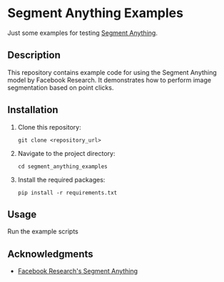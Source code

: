 # Segment Anything Examples

Just some examples for testing [Segment Anything](https://github.com/facebookresearch/segment-attention).

## Description

This repository contains example code for using the Segment Anything model by Facebook Research. It demonstrates how to perform image segmentation based on point clicks.

## Installation

1. Clone this repository:
    ```
    git clone <repository_url>
    ```

2. Navigate to the project directory:
    ```
    cd segment_anything_examples
    ```

3. Install the required packages:
    ```
    pip install -r requirements.txt
    ```

## Usage

Run the example scripts


## Acknowledgments

* [Facebook Research's Segment Anything](https://github.com/facebookresearch/segment-anything)
